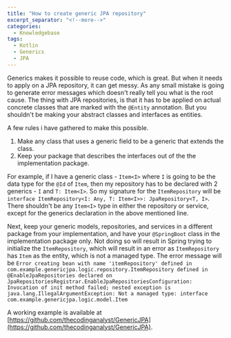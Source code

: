 ```yaml
---
title: "How to create generic JPA repository"
excerpt_separator: "<!--more-->"
categories:
  - Knowledgebase
tags:
  - Kotlin
  - Generics
  - JPA
---
```


Generics makes it possible to reuse code, which is great. But when it needs to apply on a JPA repository, it can get messy. As any small mistake is going to generate error messages which doesn't really tell you what is the root cause. The thing with JPA repositories, is that it has to be applied on actual concrete classes that are marked with the `@Entity` annotation. But you shouldn't be making your abstract classes and interfaces as entities. 

A few rules i have gathered to make this possible.

1. Make any class that uses a generic field to be a generic that extends the class.
2. Keep your package that describes the interfaces out of the the implementation package.


For example, if I have a generic class - `Item<I>` where `I` is going to be the data type for the `@Id` of `Item`, then my repository has to be declared with 2 generics - `I` and `T: Item<I>`. So my signature for the `ItemRepository` will be `interface ItemRepository<I: Any, T: Item<I>>: JpaRepository<T, I>`. There shouldn't be any `Item<I>` type in either the repository or service, except for the generics declaration in the above mentioned line. 

Next, keep your generic models, repositories, and services in a different package from your implementation, and have your `@SpringBoot` class in the implementation package only. Not doing so will result in Spring trying to initialize the `ItemRepository`, which will result in an error as `ItemRepository` has `Item` as the entity, which is not a managed type. The error message will be `Error creating bean with name 'itemRepository' defined in com.example.genericjpa.logic.repository.ItemRepository defined in @EnableJpaRepositories declared on JpaRepositoriesRegistrar.EnableJpaRepositoriesConfiguration: Invocation of init method failed; nested exception is java.lang.IllegalArgumentException: Not a managed type: interface com.example.genericjpa.logic.model.Item`

A working example is available at [https://github.com/thecodinganalyst/GenericJPA](https://github.com/thecodinganalyst/GenericJPA).